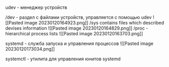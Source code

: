 udev - менеджер устройств

/dev - раздел с файлами устройств, управляется с помощью udev
![[Pasted image 20230120164923.png]]
/sys contains files which described devises information
![[Pasted image 20230120164829.png]]
/proc - hierarchical process lists
![[Pasted image 20230120163703.png]]

systemd - служба запуска и управления процессов
![[Pasted image 20230120173034.png]]

systemctl - утилита для управления юнитов systemd

